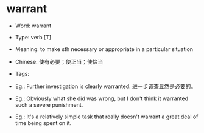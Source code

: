# warrant

- Word: warrant

- Type: verb [T]
- Meaning: to make sth necessary or appropriate in a particular situation
- Chinese: 使有必要；使正当；使恰当
- Tags: 
- Eg.: Further investigation is clearly warranted. 进一步调查显然是必要的。
- Eg.: Obviously what she did was wrong, but I don't think it warranted such a severe punishment.
- Eg.: It's a relatively simple task that really doesn't warrant a great deal of time being spent on it.

